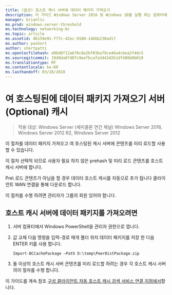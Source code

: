 ```yaml
---
title: (옵션) 호스트 캐시 서버에 데이터 패키지 가져오기
description: 이 가이드 Windows Server 2016 및 Windows 10을 실행 하는 컴퓨터에서 호스트 캐시 모드로 BranchCache 배포에 대해 설명
manager: brianlic
ms.prod: windows-server-threshold
ms.technology: networking-bc
ms.topic: article
ms.assetid: d6159e91-f77c-42ec-9180-14bbb230ad17
ms.author: pashort
author: shortpatti
ms.openlocfilehash: e0bd8f12ab76c8e2bf03ba79ce46a4cbea2f4dc5
ms.sourcegitcommit: 19d9da87d87c9eefbca7a3443d2b1df486b0b010
ms.translationtype: MT
ms.contentlocale: ko-KR
ms.lasthandoff: 03/28/2018
---
```

# <a name="import-data-packages-on-the-hosted-cache-server-optional"></a>여 호스팅된에 데이터 패키지 가져오기 서버 \(Optional\) 캐시

>적용 대상: Windows Server (세미콜론 연간 채널) Windows Server 2016, Windows Server 2012 R2, Windows Server 2012

이 절차를 데이터 패키지 가져오고 여 호스팅된 캐시 서버에 콘텐츠를 미리 로드할 사용할 수 있습니다.

이 절차 선택적 되므로 사용자 필요 하지 않은 prehash 및 미리 로드 콘텐츠를 호스트 캐시 서버에 합니다.

Pre\ 로드 콘텐츠가 아님을 할 경우 데이터 호스트 캐시를 자동으로 추가 됩니다 클라이언트 WAN 연결을 통해 다운로드 합니다.

이 절차를 수행 하려면 관리자가 그룹의 회원 있어야 합니다.

## <a name="to-import-data-packages-on-the-hosted-cache-server"></a>호스트 캐시 서버에 데이터 패키지를 가져오려면  

1. 서버 컴퓨터에서 Windows PowerShell을 관리자 권한으로 엽니다.

2. 값 교체 다음 명령을 입력-경로 매개 폴더 위치 데이터 패키지를 저장 한 다음 ENTER 키를 사용 합니다.

    ```  
    Import-BCCachePackage –Path D:\temp\PeerDistPackage.zip
    ```  

3. 둘 이상의 호스트 캐시 서버 콘텐츠를 미리 로드할 하려는 경우 각 호스트 캐시 서버의이 절차를 수행 합니다.

이 가이드를 계속 참조 [구성 클라이언트 자동 호스트 캐시 검색 서비스 연결 지점에서](10-Bc-Client-By-Scp.md)합니다.
